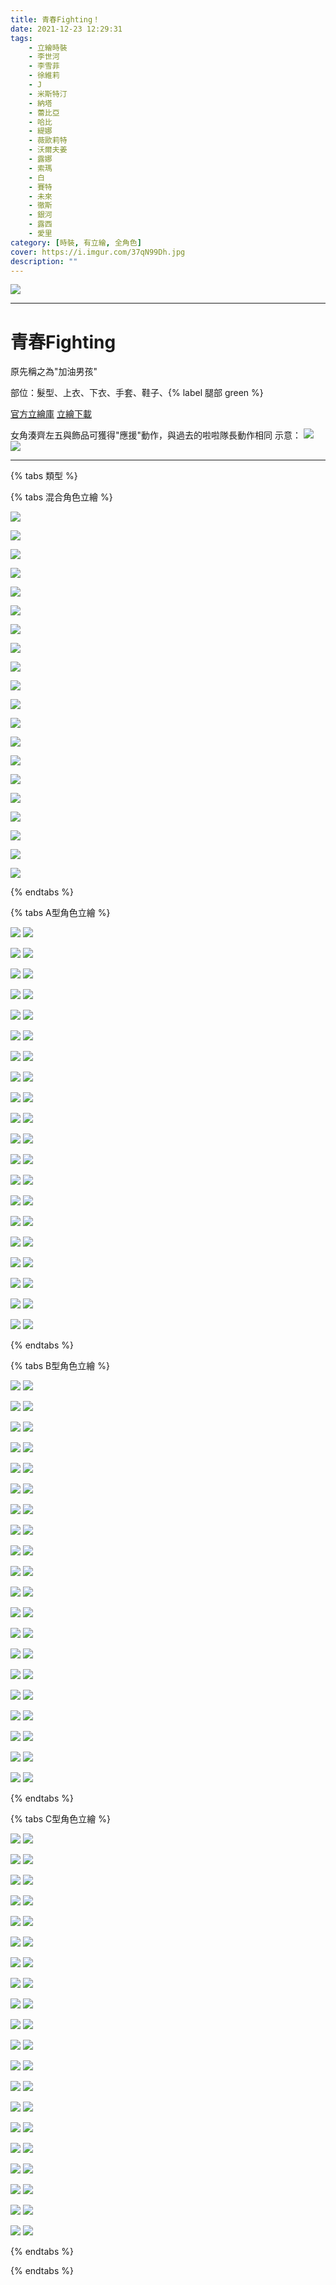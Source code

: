 ```yaml
---
title: 青春Fighting！
date: 2021-12-23 12:29:31
tags:
    - 立繪時裝
    - 李世河
    - 李雪菲
    - 徐維莉
    - J
    - 米斯特汀
    - 納塔
    - 蕾比亞
    - 哈比
    - 緹娜
    - 薇歐莉特
    - 沃爾夫姜
    - 露娜
    - 索瑪
    - 白
    - 賽特
    - 未來
    - 徹斯
    - 銀河
    - 露西
    - 愛里
category: [時裝, 有立繪, 全角色]
cover: https://i.imgur.com/37qN99Dh.jpg
description: ""
---
```


[![](https://i.imgur.com/37qN99Dh.jpg)](https://i.imgur.com/37qN99D.jpg)

---
# 青春Fighting

原先稱之為"加油男孩"


部位：髮型、上衣、下衣、手套、鞋子、{% label 腿部 green %} 

[官方立繪庫](https://www.naddic.co.kr/ko/game/cls/fansitekit)
[立繪下載](https://closers.vod.nexoncdn.co.kr/site/fansitekit/Closers_FansiteKit_CheerUp_210209_obuaq.zip)

女角湊齊左五與飾品可獲得"應援"動作，與過去的啦啦隊長動作相同
示意：
[![](https://imgur.com/XVFzMXCh.gif)](https://imgur.com/XVFzMXC.gif)
[![](https://imgur.com/dtpn7Xdh.gif)](https://imgur.com/dtpn7Xd.gif)

---

{% tabs 類型 %}
<!-- tab 混搭立繪-->
{% tabs 混合角色立繪 %}
<!-- tab 李世河(Seha)-->
[![](https://i.imgur.com/aiqALwph.jpg)](https://i.imgur.com/aiqALwp.jpg)
<!-- endtab -->
<!-- tab 李雪菲(Seulbi)-->
[![](https://i.imgur.com/QoEryHrh.jpg)](https://i.imgur.com/QoEryHr.jpg)
<!-- endtab -->
<!-- tab 徐維莉(Yuri)-->
[![](https://i.imgur.com/SKXSPEZh.jpg)](https://i.imgur.com/SKXSPEZ.jpg)
<!-- endtab -->
<!-- tab J-->
[![](https://i.imgur.com/Tr5NaBAh.jpg)](https://i.imgur.com/Tr5NaBA.jpg)
<!-- endtab -->
<!-- tab 米斯特汀(Tein)-->
[![](https://i.imgur.com/TAaZKoVh.jpg)](https://i.imgur.com/TAaZKoV.jpg)
<!-- endtab -->
<!-- tab 納塔(Nata)-->
[![](https://i.imgur.com/7q0l4Tzh.jpg)](https://i.imgur.com/7q0l4Tz.jpg)
<!-- endtab -->
<!-- tab 蕾比雅(Levia)-->
[![](https://i.imgur.com/QHTlik6h.jpg)](https://i.imgur.com/QHTlik6.jpg)
<!-- endtab -->
<!-- tab 哈比(Harpy)-->
[![](https://i.imgur.com/J90BAvAh.jpg)](https://i.imgur.com/J90BAvA.jpg)
<!-- endtab -->
<!-- tab 緹娜(Tina)-->
[![](https://i.imgur.com/rqRa2tCh.jpg)](https://i.imgur.com/rqRa2tC.jpg)
<!-- endtab -->
<!-- tab 薇歐莉特(Violet)-->
[![](https://i.imgur.com/S1NurXoh.jpg)](https://i.imgur.com/S1NurXo.jpg)
<!-- endtab -->
<!-- tab 沃爾夫姜(Wolfgang)-->
[![](https://i.imgur.com/nZnwjf9h.jpg)](https://i.imgur.com/nZnwjf9.jpg)
<!-- endtab -->
<!-- tab 露娜(Luna)-->
[![](https://i.imgur.com/RCgmTPzh.jpg)](https://i.imgur.com/RCgmTPz.jpg)
<!-- endtab -->
<!-- tab 索瑪(Soma)-->
[![](https://i.imgur.com/BSf1t9Ph.jpg)](https://i.imgur.com/BSf1t9P.jpg)
<!-- endtab -->
<!-- tab 白(Bai)-->
[![](https://i.imgur.com/8NPgMVah.jpg)](https://i.imgur.com/8NPgMVa.jpg)
<!-- endtab -->
<!-- tab 賽特(Seth)-->
[![](https://i.imgur.com/GTchBN7h.jpg)](https://i.imgur.com/GTchBN7.jpg)
<!-- endtab -->
<!-- tab 未來(Mirae)-->
[![](https://i.imgur.com/AcCzU4Kh.jpg)](https://i.imgur.com/AcCzU4K.jpg)
<!-- endtab -->
<!-- tab 徹斯(Chulsoo)-->
[![](https://i.imgur.com/bsaeh2jh.jpg)](https://i.imgur.com/bsaeh2j.jpg)
<!-- endtab -->
<!-- tab 銀河(Eunha)-->
[![](https://i.imgur.com/1iAe8WTh.jpg)](https://i.imgur.com/1iAe8WT.jpg)
<!-- endtab -->
<!-- tab 露西(Lucy)-->
[![](https://i.imgur.com/V8uXMUfh.jpg)](https://i.imgur.com/V8uXMUf.jpg)
<!-- endtab -->
<!-- tab 愛里(Aeri)-->
[![](https://i.imgur.com/GXdFW91h.jpg)](https://i.imgur.com/GXdFW91.jpg)
<!-- endtab -->
{% endtabs %}
<!-- endtab -->

<!-- tab A型-->
{% tabs A型角色立繪 %}
<!-- tab 李世河(Seha)-->
[![](https://i.imgur.com/8Gx7upyh.jpg)](https://i.imgur.com/8Gx7upy.jpg)
[![](https://i.imgur.com/DRhfL7nh.png)](https://i.imgur.com/DRhfL7n.png)
<!-- endtab -->
<!-- tab 李雪菲(Seulbi)-->
[![](https://i.imgur.com/QgPDOrvh.jpg)](https://i.imgur.com/QgPDOrv.jpg)
[![](https://i.imgur.com/GQP1u1ih.png)](https://i.imgur.com/GQP1u1i.png)
<!-- endtab -->
<!-- tab 徐維莉(Yuri)-->
[![](https://i.imgur.com/CgNm4e2h.jpg)](https://i.imgur.com/CgNm4e2.jpg)
[![](https://i.imgur.com/6IDqfZVh.png)](https://i.imgur.com/6IDqfZV.png)
<!-- endtab -->
<!-- tab J-->
[![](https://i.imgur.com/aQrLmm1h.jpg)](https://i.imgur.com/aQrLmm1.jpg)
[![](https://i.imgur.com/SNT9pN0h.png)](https://i.imgur.com/SNT9pN0.png)
<!-- endtab -->
<!-- tab 米斯特汀(Tein)-->
[![](https://i.imgur.com/OXqtNbah.jpg)](https://i.imgur.com/OXqtNba.jpg)
[![](https://i.imgur.com/DmrTvpoh.png)](https://i.imgur.com/DmrTvpo.png)
<!-- endtab -->
<!-- tab 納塔(Nata)-->
[![](https://i.imgur.com/7Lgsha9h.jpg)](https://i.imgur.com/7Lgsha9.jpg)
[![](https://i.imgur.com/JLxosXPh.png)](https://i.imgur.com/JLxosXP.png)
<!-- endtab -->
<!-- tab 蕾比雅(Levia)-->
[![](https://i.imgur.com/A1leW4Ch.jpg)](https://i.imgur.com/A1leW4C.jpg)
[![](https://i.imgur.com/2udtPVsh.png)](https://i.imgur.com/2udtPVs.png)
<!-- endtab -->
<!-- tab 哈比(Harpy)-->
[![](https://i.imgur.com/rvOsLXbh.jpg)](https://i.imgur.com/rvOsLXb.jpg)
[![](https://i.imgur.com/4qckzEmh.png)](https://i.imgur.com/4qckzEm.png)
<!-- endtab -->
<!-- tab 緹娜(Tina)-->
[![](https://i.imgur.com/QLu7uGQh.jpg)](https://i.imgur.com/QLu7uGQ.jpg)
[![](https://i.imgur.com/7kWZfs5h.png)](https://i.imgur.com/7kWZfs5.png)
<!-- endtab -->
<!-- tab 薇歐莉特(Violet)-->
[![](https://i.imgur.com/E7DX5tbh.jpg)](https://i.imgur.com/E7DX5tb.jpg)
[![](https://i.imgur.com/Kz34wGkh.png)](https://i.imgur.com/Kz34wGk.png)
<!-- endtab -->
<!-- tab 沃爾夫姜(Wolfgang)-->
[![](https://i.imgur.com/Il0DHdoh.jpg)](https://i.imgur.com/Il0DHdo.jpg)
[![](https://i.imgur.com/hk3C61yh.png)](https://i.imgur.com/hk3C61y.png)
<!-- endtab -->
<!-- tab 露娜(Luna)-->
[![](https://i.imgur.com/Sg0j6b5h.jpg)](https://i.imgur.com/Sg0j6b5.jpg)
[![](https://i.imgur.com/XQBVbF2h.png)](https://i.imgur.com/XQBVbF2.png)
<!-- endtab -->
<!-- tab 索瑪(Soma)-->
[![](https://i.imgur.com/BnZ24uUh.jpg)](https://i.imgur.com/BnZ24uU.jpg)
[![](https://i.imgur.com/uZ8xNq4h.png)](https://i.imgur.com/uZ8xNq4.png)
<!-- endtab -->
<!-- tab 白(Bai)-->
[![](https://i.imgur.com/Ah46knzh.jpg)](https://i.imgur.com/Ah46knz.jpg)
[![](https://i.imgur.com/2rhpIBLh.png)](https://i.imgur.com/2rhpIBL.png)
<!-- endtab -->
<!-- tab 賽特(Seth)-->
[![](https://i.imgur.com/9KIMlZjh.jpg)](https://i.imgur.com/9KIMlZj.jpg)
[![](https://i.imgur.com/HJTqhKsh.png)](https://i.imgur.com/HJTqhKs.png)
<!-- endtab -->
<!-- tab 未來(Mirae)-->
[![](https://i.imgur.com/nNF9jgCh.jpg)](https://i.imgur.com/nNF9jgC.jpg)
[![](https://i.imgur.com/Rsi7kBlh.png)](https://i.imgur.com/Rsi7kBl.png)
<!-- endtab -->
<!-- tab 徹斯(Chulsoo)-->
[![](https://i.imgur.com/gegofHfh.jpg)](https://i.imgur.com/gegofHf.jpg)
[![](https://i.imgur.com/PIJkW13h.png)](https://i.imgur.com/PIJkW13.png)
<!-- endtab -->
<!-- tab 銀河(Eunha)-->
[![](https://i.imgur.com/oHP4Krkh.jpg)](https://i.imgur.com/oHP4Krk.jpg)
[![](https://i.imgur.com/TAUX9U3h.png)](https://i.imgur.com/TAUX9U3.png)
<!-- endtab -->
<!-- tab 露西(Lucy)-->
[![](https://i.imgur.com/uboGPpQh.jpg)](https://i.imgur.com/uboGPpQ.jpg)
[![](https://i.imgur.com/R00zcrkh.png)](https://i.imgur.com/R00zcrk.png)
<!-- endtab -->
<!-- tab 愛里(Aeri)-->
[![](https://i.imgur.com/G9uDmiQh.jpg)](https://i.imgur.com/G9uDmiQ.jpg)
[![](https://i.imgur.com/cc48YHkh.jpg)](https://i.imgur.com/cc48YHk.jpg)
<!-- endtab -->
{% endtabs %}
<!-- endtab -->

<!-- tab B型-->
{% tabs B型角色立繪 %}
<!-- tab 李世河(Seha)-->
[![](https://i.imgur.com/LJG5n3Wh.jpg)](https://i.imgur.com/LJG5n3W.jpg)
[![](https://i.imgur.com/CSkH5Yzh.png)](https://i.imgur.com/CSkH5Yz.png)
<!-- endtab -->
<!-- tab 李雪菲(Seulbi)-->
[![](https://i.imgur.com/sddFx3gh.jpg)](https://i.imgur.com/sddFx3g.jpg)
[![](https://i.imgur.com/WW6OxuGh.png)](https://i.imgur.com/WW6OxuG.png)
<!-- endtab -->
<!-- tab 徐維莉(Yuri)-->
[![](https://i.imgur.com/Zi7W5Rwh.jpg)](https://i.imgur.com/Zi7W5Rw.jpg)
[![](https://i.imgur.com/tuA6nQdh.png)](https://i.imgur.com/tuA6nQd.png)
<!-- endtab -->
<!-- tab J-->
[![](https://i.imgur.com/kdpsz6ah.jpg)](https://i.imgur.com/kdpsz6a.jpg)
[![](https://i.imgur.com/4XYmZl0h.png)](https://i.imgur.com/4XYmZl0.png)
<!-- endtab -->
<!-- tab 米斯特汀(Tein)-->
[![](https://i.imgur.com/HCBElMJh.jpg)](https://i.imgur.com/HCBElMJ.jpg)
[![](https://i.imgur.com/DmrTvpoh.png)](https://i.imgur.com/DmrTvpo.png)
<!-- endtab -->
<!-- tab 納塔(Nata)-->
[![](https://i.imgur.com/Yc9eSxoh.jpg)](https://i.imgur.com/Yc9eSxo.jpg)
[![](https://i.imgur.com/1LpdX15h.png)](https://i.imgur.com/1LpdX15.png)
<!-- endtab -->
<!-- tab 蕾比雅(Levia)-->
[![](https://i.imgur.com/5lu2vkhh.jpg)](https://i.imgur.com/5lu2vkh.jpg)
[![](https://i.imgur.com/Z3D2LCch.png)](https://i.imgur.com/Z3D2LCc.png)
<!-- endtab -->
<!-- tab 哈比(Harpy)-->
[![](https://i.imgur.com/bPKRN2Oh.jpg)](https://i.imgur.com/bPKRN2O.jpg)
[![](https://i.imgur.com/4qckzEmh.png)](https://i.imgur.com/4qckzEm.png)
<!-- endtab -->
<!-- tab 緹娜(Tina)-->
[![](https://i.imgur.com/L1y52Idh.jpg)](https://i.imgur.com/L1y52Id.jpg)
[![](https://i.imgur.com/bp0Pz6Ch.png)](https://i.imgur.com/bp0Pz6C.png)
<!-- endtab -->
<!-- tab 薇歐莉特(Violet)-->
[![](https://i.imgur.com/ncxha0ah.jpg)](https://i.imgur.com/ncxha0a.jpg)
[![](https://i.imgur.com/ZJ37AyUh.png)](https://i.imgur.com/ZJ37AyU.png)
<!-- endtab -->
<!-- tab 沃爾夫姜(Wolfgang)-->
[![](https://i.imgur.com/yoo0A0sh.jpg)](https://i.imgur.com/yoo0A0s.jpg)
[![](https://i.imgur.com/t60PLjTh.png)](https://i.imgur.com/t60PLjT.png)
<!-- endtab -->
<!-- tab 露娜(Luna)-->
[![](https://i.imgur.com/Go590U2h.jpg)](https://i.imgur.com/Go590U2.jpg)
[![](https://i.imgur.com/unPnhVZh.png)](https://i.imgur.com/unPnhVZ.png)
<!-- endtab -->
<!-- tab 索瑪(Soma)-->
[![](https://i.imgur.com/GHVAyVih.jpg)](https://i.imgur.com/GHVAyVi.jpg)
[![](https://i.imgur.com/U9eHh8uh.png)](https://i.imgur.com/U9eHh8u.png)
<!-- endtab -->
<!-- tab 白(Bai)-->
[![](https://i.imgur.com/tMfGoirh.jpg)](https://i.imgur.com/tMfGoir.jpg)
[![](https://i.imgur.com/kKX43hSh.png)](https://i.imgur.com/kKX43hS.png)
<!-- endtab -->
<!-- tab 賽特(Seth)-->
[![](https://i.imgur.com/CyYZPJXh.jpg)](https://i.imgur.com/CyYZPJX.jpg)
[![](https://i.imgur.com/YglNI1gh.png)](https://i.imgur.com/YglNI1g.png)
<!-- endtab -->
<!-- tab 未來(Mirae)-->
[![](https://i.imgur.com/wYAO6N1h.jpg)](https://i.imgur.com/wYAO6N1.jpg)
[![](https://i.imgur.com/mISKp0jh.png)](https://i.imgur.com/mISKp0j.png)
<!-- endtab -->
<!-- tab 徹斯(Chulsoo)-->
[![](https://i.imgur.com/WqlF1rbh.jpg)](https://i.imgur.com/WqlF1rb.jpg)
[![](https://i.imgur.com/AjyDgUDh.png)](https://i.imgur.com/AjyDgUD.png)
<!-- endtab -->
<!-- tab 銀河(Eunha)-->
[![](https://i.imgur.com/t3GR8NPh.jpg)](https://i.imgur.com/t3GR8NP.jpg)
[![](https://i.imgur.com/20Pj0pOh.png)](https://i.imgur.com/20Pj0pO.png)
<!-- endtab -->
<!-- tab 露西(Lucy)-->
[![](https://i.imgur.com/VmEFBh4h.jpg)](https://i.imgur.com/VmEFBh4.jpg)
[![](https://i.imgur.com/IlxN2qGh.png)](https://i.imgur.com/IlxN2qG.png)
<!-- endtab -->
<!-- tab 愛里(Aeri)-->
[![](https://i.imgur.com/DjYMdcHh.jpg)](https://i.imgur.com/DjYMdcH.jpg)
[![](https://i.imgur.com/lWXHH24h.jpg)](https://i.imgur.com/lWXHH24.jpg)
<!-- endtab -->
{% endtabs %}
<!-- endtab -->

<!-- tab C型-->
{% tabs C型角色立繪 %}
<!-- tab 李世河(Seha)-->
[![](https://i.imgur.com/kwGcCXdh.jpg)](https://i.imgur.com/kwGcCXd.jpg)
[![](https://i.imgur.com/ZZVSVe0h.png)](https://i.imgur.com/ZZVSVe0.png)
<!-- endtab -->
<!-- tab 李雪菲(Seulbi)-->
[![](https://i.imgur.com/AHUvRvoh.jpg)](https://i.imgur.com/AHUvRvo.jpg)
[![](https://i.imgur.com/ZxGqlzfh.png)](https://i.imgur.com/ZxGqlzf.png)
<!-- endtab -->
<!-- tab 徐維莉(Yuri)-->
[![](https://i.imgur.com/hSRRp7Sh.jpg)](https://i.imgur.com/hSRRp7S.jpg)
[![](https://i.imgur.com/F25oacuh.png)](https://i.imgur.com/F25oacu.png)
<!-- endtab -->
<!-- tab J-->
[![](https://i.imgur.com/hglrDFih.jpg)](https://i.imgur.com/hglrDFi.jpg)
[![](https://i.imgur.com/QD3ys5eh.png)](https://i.imgur.com/QD3ys5e.png)
<!-- endtab -->
<!-- tab 米斯特汀(Tein)-->
[![](https://i.imgur.com/QcVVzixh.jpg)](https://i.imgur.com/QcVVzix.jpg)
[![](https://i.imgur.com/jcZQH7mh.png)](https://i.imgur.com/jcZQH7m.png)
<!-- endtab -->
<!-- tab 納塔(Nata)-->
[![](https://i.imgur.com/WJ9vRXRh.jpg)](https://i.imgur.com/WJ9vRXR.jpg)
[![](https://i.imgur.com/JY2C2ZDh.png)](https://i.imgur.com/JY2C2ZD.png)
<!-- endtab -->
<!-- tab 蕾比雅(Levia)-->
[![](https://i.imgur.com/TauSJmLh.jpg)](https://i.imgur.com/TauSJmL.jpg)
[![](https://i.imgur.com/DJ4ajxth.png)](https://i.imgur.com/DJ4ajxt.png)
<!-- endtab -->
<!-- tab 哈比(Harpy)-->
[![](https://i.imgur.com/EHoFx4Jh.jpg)](https://i.imgur.com/EHoFx4J.jpg)
[![](https://i.imgur.com/Deqf2Uih.png)](https://i.imgur.com/Deqf2Ui.png)
<!-- endtab -->
<!-- tab 緹娜(Tina)-->
[![](https://i.imgur.com/hx6YbMvh.jpg)](https://i.imgur.com/hx6YbMv.jpg)
[![](https://i.imgur.com/70rz4Ndh.png)](https://i.imgur.com/70rz4Nd.png)
<!-- endtab -->
<!-- tab 薇歐莉特(Violet)-->
[![](https://i.imgur.com/ySf3ikOh.jpg)](https://i.imgur.com/ySf3ikO.jpg)
[![](https://i.imgur.com/scAjWxmh.png)](https://i.imgur.com/scAjWxm.png)
<!-- endtab -->
<!-- tab 沃爾夫姜(Wolfgang)-->
[![](https://i.imgur.com/dMSr7jSh.jpg)](https://i.imgur.com/dMSr7jS.jpg)
[![](https://i.imgur.com/ZvHjYQ4h.png)](https://i.imgur.com/ZvHjYQ4.png)
<!-- endtab -->
<!-- tab 露娜(Luna)-->
[![](https://i.imgur.com/o4CFlFch.jpg)](https://i.imgur.com/o4CFlFc.jpg)
[![](https://i.imgur.com/6qPzUKIh.png)](https://i.imgur.com/6qPzUKI.png)
<!-- endtab -->
<!-- tab 索瑪(Soma)-->
[![](https://i.imgur.com/Svy0npPh.jpg)](https://i.imgur.com/Svy0npP.jpg)
[![](https://i.imgur.com/nuELPG7h.png)](https://i.imgur.com/nuELPG7.png)
<!-- endtab -->
<!-- tab 白(Bai)-->
[![](https://i.imgur.com/5cXck0Mh.jpg)](https://i.imgur.com/5cXck0M.jpg)
[![](https://i.imgur.com/q6U813kh.png)](https://i.imgur.com/q6U813k.png)
<!-- endtab -->
<!-- tab 賽特(Seth)-->
[![](https://i.imgur.com/ReSUHEdh.jpg)](https://i.imgur.com/ReSUHEd.jpg)
[![](https://i.imgur.com/7OW3pBoh.png)](https://i.imgur.com/7OW3pBo.png)
<!-- endtab -->
<!-- tab 未來(Mirae)-->
[![](https://i.imgur.com/APcdvaeh.jpg)](https://i.imgur.com/APcdvae.jpg)
[![](https://i.imgur.com/mISKp0jh.png)](https://i.imgur.com/mISKp0j.png)
<!-- endtab -->
<!-- tab 徹斯(Chulsoo)-->
[![](https://i.imgur.com/D33lsdJh.jpg)](https://i.imgur.com/D33lsdJ.jpg)
[![](https://i.imgur.com/csBWJTNh.png)](https://i.imgur.com/csBWJTN.png)
<!-- endtab -->
<!-- tab 銀河(Eunha)-->
[![](https://i.imgur.com/53qR2yKh.jpg)](https://i.imgur.com/53qR2yK.jpg)
[![](https://i.imgur.com/RCdt3xbh.png)](https://i.imgur.com/RCdt3xb.png)
<!-- endtab -->
<!-- tab 露西(Lucy)-->
[![](https://i.imgur.com/XFGjFtAh.jpg)](https://i.imgur.com/XFGjFtA.jpg)
[![](https://i.imgur.com/bVEgZVIh.png)](https://i.imgur.com/bVEgZVI.png)
<!-- endtab -->
<!-- tab 愛里(Aeri)-->
[![](https://i.imgur.com/JDaVkKDh.jpg)](https://i.imgur.com/JDaVkKD.jpg)
[![](https://i.imgur.com/x7VHsL0h.jpg)](https://i.imgur.com/x7VHsL0.jpg)
<!-- endtab -->
{% endtabs %}
<!-- endtab -->
{% endtabs %}
